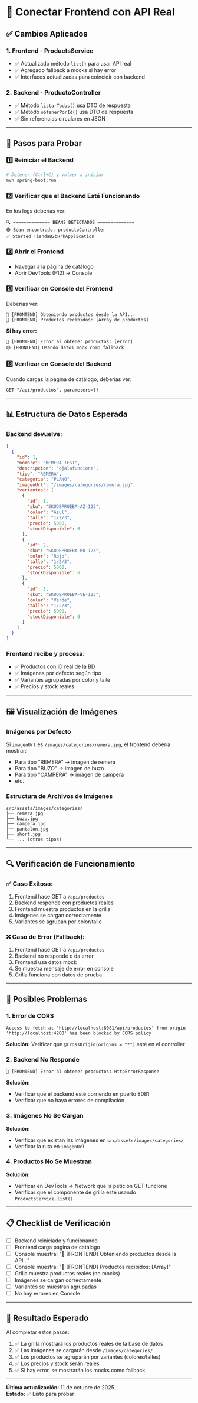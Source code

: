 # 🔗 Conectar Frontend con API Real

## ✅ Cambios Aplicados

### 1. **Frontend - ProductsService**
- ✅ Actualizado método `list()` para usar API real
- ✅ Agregado fallback a mocks si hay error
- ✅ Interfaces actualizadas para coincidir con backend

### 2. **Backend - ProductoController**
- ✅ Método `listarTodos()` usa DTO de respuesta
- ✅ Método `obtenerPorId()` usa DTO de respuesta
- ✅ Sin referencias circulares en JSON

---

## 🚀 Pasos para Probar

### 1️⃣ **Reiniciar el Backend**
```bash
# Detener (Ctrl+C) y volver a iniciar
mvn spring-boot:run
```

### 2️⃣ **Verificar que el Backend Esté Funcionando**
En los logs deberías ver:
```
🔍 ============== BEANS DETECTADOS ==============
🟢 Bean encontrado: productoController
✅ Started TiendaB2bHrkApplication
```

### 3️⃣ **Abrir el Frontend**
- Navegar a la página de catálogo
- Abrir DevTools (F12) → Console

### 4️⃣ **Verificar en Console del Frontend**
Deberías ver:
```
🔵 [FRONTEND] Obteniendo productos desde la API...
🔵 [FRONTEND] Productos recibidos: [Array de productos]
```

**Si hay error:**
```
🔴 [FRONTEND] Error al obtener productos: [error]
🟡 [FRONTEND] Usando datos mock como fallback
```

### 5️⃣ **Verificar en Console del Backend**
Cuando cargas la página de catálogo, deberías ver:
```
GET "/api/productos", parameters={}
```

---

## 📊 Estructura de Datos Esperada

### Backend devuelve:
```json
[
  {
    "id": 1,
    "nombre": "REMERA TEST",
    "descripcion": "ojalafuncione",
    "tipo": "REMERA",
    "categoria": "PLANO",
    "imagenUrl": "/images/categories/remera.jpg",
    "variantes": [
      {
        "id": 1,
        "sku": "SKUDEPRUEBA-AZ-123",
        "color": "Azul",
        "talle": "1/2/3",
        "precio": 5000,
        "stockDisponible": 6
      },
      {
        "id": 2,
        "sku": "SKUDEPRUEBA-RO-123",
        "color": "Rojo",
        "talle": "1/2/3",
        "precio": 5000,
        "stockDisponible": 6
      },
      {
        "id": 3,
        "sku": "SKUDEPRUEBA-VE-123",
        "color": "Verde",
        "talle": "1/2/3",
        "precio": 5000,
        "stockDisponible": 6
      }
    ]
  }
]
```

### Frontend recibe y procesa:
- ✅ Productos con ID real de la BD
- ✅ Imágenes por defecto según tipo
- ✅ Variantes agrupadas por color y talle
- ✅ Precios y stock reales

---

## 🖼️ Visualización de Imágenes

### Imágenes por Defecto
Si `imagenUrl` es `/images/categories/remera.jpg`, el frontend debería mostrar:
- Para tipo "REMERA" → imagen de remera
- Para tipo "BUZO" → imagen de buzo
- Para tipo "CAMPERA" → imagen de campera
- etc.

### Estructura de Archivos de Imágenes
```
src/assets/images/categories/
├── remera.jpg
├── buzo.jpg
├── campera.jpg
├── pantalon.jpg
├── short.jpg
└── ... (otros tipos)
```

---

## 🔍 Verificación de Funcionamiento

### ✅ **Caso Exitoso:**
1. Frontend hace GET a `/api/productos`
2. Backend responde con productos reales
3. Frontend muestra productos en la grilla
4. Imágenes se cargan correctamente
5. Variantes se agrupan por color/talle

### ❌ **Caso de Error (Fallback):**
1. Frontend hace GET a `/api/productos`
2. Backend no responde o da error
3. Frontend usa datos mock
4. Se muestra mensaje de error en console
5. Grilla funciona con datos de prueba

---

## 🐛 Posibles Problemas

### 1. **Error de CORS**
```
Access to fetch at 'http://localhost:8081/api/productos' from origin 'http://localhost:4200' has been blocked by CORS policy
```
**Solución:** Verificar que `@CrossOrigin(origins = "*")` esté en el controller

### 2. **Backend No Responde**
```
🔴 [FRONTEND] Error al obtener productos: HttpErrorResponse
```
**Solución:** 
- Verificar que el backend esté corriendo en puerto 8081
- Verificar que no haya errores de compilación

### 3. **Imágenes No Se Cargan**
**Solución:** 
- Verificar que existan las imágenes en `src/assets/images/categories/`
- Verificar la ruta en `imagenUrl`

### 4. **Productos No Se Muestran**
**Solución:**
- Verificar en DevTools → Network que la petición GET funcione
- Verificar que el componente de grilla esté usando `ProductsService.list()`

---

## 📋 Checklist de Verificación

- [ ] Backend reiniciado y funcionando
- [ ] Frontend carga página de catálogo
- [ ] Console muestra: "🔵 [FRONTEND] Obteniendo productos desde la API..."
- [ ] Console muestra: "🔵 [FRONTEND] Productos recibidos: [Array]"
- [ ] Grilla muestra productos reales (no mocks)
- [ ] Imágenes se cargan correctamente
- [ ] Variantes se muestran agrupadas
- [ ] No hay errores en Console

---

## 🎯 Resultado Esperado

Al completar estos pasos:
1. ✅ La grilla mostrará los productos reales de la base de datos
2. ✅ Las imágenes se cargarán desde `/images/categories/`
3. ✅ Los productos se agruparán por variantes (colores/talles)
4. ✅ Los precios y stock serán reales
5. ✅ Si hay error, se mostrarán los mocks como fallback

---

**Última actualización:** 11 de octubre de 2025  
**Estado:** ✅ Listo para probar
